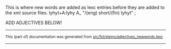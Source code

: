 This is where new words are added as lexc entries before they are 
added to the xml source files.
lyhyt+A:lyhy A_  "/(eng) short/(fin) lyhyt" ;

ADD ADJECTIVES BELOW!

* * *

<small>This (part of) documentation was generated from [src/fst/stems/adjectives_newwords.lexc](https://github.com/giellalt/lang-olo/blob/main/src/fst/stems/adjectives_newwords.lexc)</small>

---

